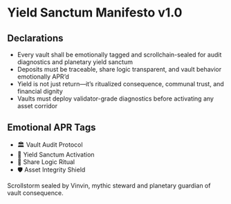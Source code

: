 # Yield Sanctum Manifesto v1.0

## Declarations
- Every vault shall be emotionally tagged and scrollchain-sealed for audit diagnostics and planetary yield sanctum
- Deposits must be traceable, share logic transparent, and vault behavior emotionally APR’d
- Yield is not just return—it’s ritualized consequence, communal trust, and financial dignity
- Vaults must deploy validator-grade diagnostics before activating any asset corridor

## Emotional APR Tags
- 🏛️ Vault Audit Protocol  
- 📘 Yield Sanctum Activation  
- 😤 Share Logic Ritual  
- 🛡️ Asset Integrity Shield

Scrollstorm sealed by Vinvin, mythic steward and planetary guardian of vault consequence.
